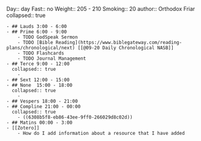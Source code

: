 Day:: day
Fast:: no
Weight:: 205 - 210
Smoking:: 20
author:: Orthodox Friar
collapsed:: true

	- ## Lauds 3:00 - 6:00
	- ## Prime 6:00 - 9:00
		- TODO GodSpeak Sermon
		- TODO [Bible Reading](https://www.biblegateway.com/reading-plans/chronological/next) [[@09-20 Daily Chronological NASB]]
		- TODO Flashcards
		- TODO Journal Management
	- ## Terce 9:00 - 12:00
	  collapsed:: true
		-
	- ## Sext 12:00 - 15:00
	- ## None  15:00 - 18:00
	  collapsed:: true
		-
	- ## Vespers 18:00 - 21:00
	- ## Compline 21:00 - 00:00
	  collapsed:: true
		- ((6308b5f8-eb86-43ee-9ff0-266029d8c02d))
	- ## Matins 00:00 - 3:00
	- [[Zotero]]
		- How do I add information about a resource that I have added